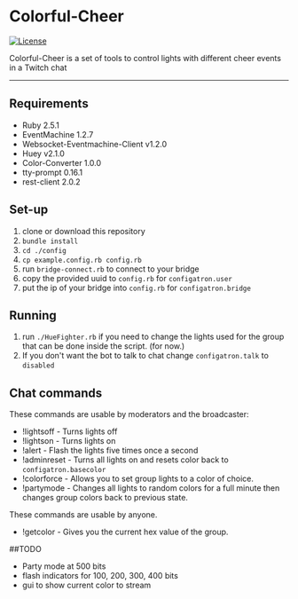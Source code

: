 # Colorful-Cheer

[![License](https://img.shields.io/badge/License-BSD%202--Clause-blue.svg?longCache=true&style=flat-square)](https://opensource.org/licenses/BSD-2-Clause)

Colorful-Cheer is a set of tools to control lights with different cheer events in a Twitch chat

---

## Requirements 
- Ruby 2.5.1
- EventMachine 1.2.7
- Websocket-Eventmachine-Client v1.2.0
- Huey v2.1.0
- Color-Converter 1.0.0
- tty-prompt 0.16.1
- rest-client 2.0.2 

## Set-up
1. clone or download this repository
2. `bundle install`
3. `cd ./config`
4. `cp example.config.rb config.rb`
5. run `bridge-connect.rb` to connect to your bridge
6. copy the provided uuid to `config.rb` for `configatron.user`
7. put the ip of your bridge into `config.rb` for `configatron.bridge`

## Running
1. run `./HueFighter.rb` if you need to change the lights used for the group that can be done inside the script. (for now.)
2. If you don't want the bot to talk to chat change `configatron.talk` to `disabled`

## Chat commands
These commands are usable by moderators and the broadcaster:
- !lightsoff 	- Turns lights off 
- !lightson 	- Turns lights on
- !alert	- Flash the lights five times once a second
- !adminreset	- Turns all lights on and resets color back to `configatron.basecolor`
- !colorforce	- Allows you to set group lights to a color of choice.
- !partymode	- Changes all lights to random colors for a full minute then changes group colors back to previous state.

These commands are usable by anyone.
- !getcolor		- Gives you the current hex value of the group.


##TODO
- Party mode at 500 bits
- flash indicators for 100, 200, 300, 400 bits
- gui to show current color to stream
